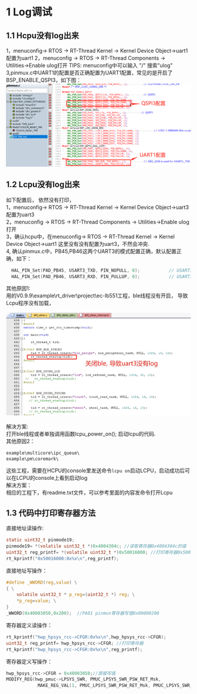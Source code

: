 # 1 Log调试
## 1.1 Hcpu没有log出来
1，menuconfig→ RTOS → RT-Thread Kernel → Kernel Device Object→uart1配置为uart1
2，menuconfig → RTOS → RT-Thread Components → Utilities→Enable ulog打开
TIPS: menuconfig中可以输入 "/" 搜索"ulog"
3,pinmux.c中UART1的配置是否正确配置为UART1配置，常见的是开启了BSP_ENABLE_QSPI3，如下图：
<br>![alt text](./assets/log/log001.png)<br>    

## 1.2 Lcpu没有log出来
如下配置后， 依然没有打印，<br>
  1，menuconfig→ RTOS → RT-Thread Kernel → Kernel Device Object→uart3配置为uart3<br>
  2，menuconfig → RTOS → RT-Thread Components → Utilities→Enable ulog打开<br>
  3，确认hcpu中，在menuconfig→ RTOS → RT-Thread Kernel → Kernel Device Object→uart1 这里没有没有配置为uart3，不然会冲突.<br>
  4, 确认pinmux.c中，PB45,PB46这两个UART3的模式配置正确，默认配置正确，如下：<br>
  ```c
    HAL_PIN_Set(PAD_PB45, USART3_TXD, PIN_NOPULL, 0);           // USART3 TX/SPI3_INT
    HAL_PIN_Set(PAD_PB46, USART3_RXD, PIN_PULLUP, 0);           // USART3 RX
```	
其他原因1: <br>
用的V0.9.9\example\rt_driver\project\ec-lb551工程，ble线程没有开启， 导致Lcpu程序没有加载，<br>
<br>![alt text](./assets/log/log002.png)<br>       
解决方案:<br>
打开ble线程或者单独调用函数lcpu_power_on(); 启动lcpu的代码.<br>
其他原因2：<br>
```
example\multicore\ipc_queue\
example\pm\coremark\
```
这些工程，需要在HCPU的console里发送命令`lcpu on`启动LCPU，启动成功后可以在LCPU的console上看到启动log<br>
解决方案：<br>
相应的工程下，有readme.txt文件，可以参考里面的内容发命令打开Lcpu<br>

## 1.3 代码中打印寄存器方法
直接地址读操作:
```c
static uint32_t pinmode19;
pinmode19= *(volatile uint32_t *)0x4004304c; //读取寄存器0x4004304c的值
uint32_t reg_printf= *(volatile uint32_t *)0x50016000; //打印寄存器0x50016000的值
rt_kprintf("0x50016000:0x%x\n",reg_printf);
```
直接地址写操作：
```c
#define _WWORD(reg,value) \
{ \
    volatile uint32_t * p_reg=(uint32_t *) reg; \
    *p_reg=value; \
}
_WWORD(0x40003050,0x200);  //PA01 pinmux寄存器写值0x00000200
```
寄存器定义读操作：
```c
rt_kprintf("hwp_hpsys_rcc->CFGR:0x%x\n",hwp_hpsys_rcc->CFGR);
uint32_t reg_printf= hwp_hpsys_rcc->CFGR; //打印寄存器
rt_kprintf("hwp_hpsys_rcc->CFGR:0x%x\n",reg_printf);
```
寄存器定义写操作：
```c
hwp_hpsys_rcc->CFGR = 0x40003050;//直接写值
MODIFY_REG(hwp_pmuc->LPSYS_SWR, PMUC_LPSYS_SWR_PSW_RET_Msk,
			MAKE_REG_VAL(1, PMUC_LPSYS_SWR_PSW_RET_Msk, PMUC_LPSYS_SWR_PSW_RET_Pos)); //只修改PMUC_LPSYS_SWR_PSW_RET_Msk的值为1，其他地方不变；

```
